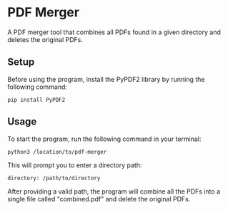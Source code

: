 # PDF Merger
A PDF merger tool that combines all PDFs found in a given directory and deletes the original PDFs.
## Setup
Before using the program, install the PyPDF2 library by running the following command:
```Linux
pip install PyPDF2
```
## Usage
To start the program, run the following command in your terminal:
```Linux
python3 /location/to/pdf-merger
```
This will prompt you to enter a directory path:
```Linux
directory: /path/to/directory
```
After providing a valid path, the program will combine all the PDFs into a single file called "combined.pdf" and delete the original PDFs.
